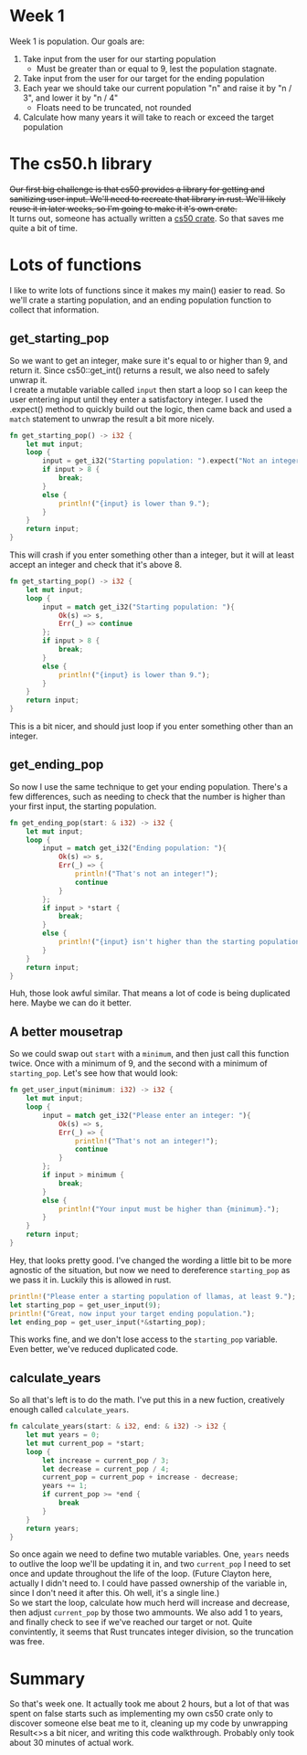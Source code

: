Week 1
====
Week 1 is population. Our goals are:  
1. Take input from the user for our starting population
   * Must be greater than or equal to 9, lest the population stagnate.
2. Take input from the user for our target for the ending population
3. Each year we should take our current population "n" and raise it by "n / 3", and lower it by "n / 4"
   * Floats need to be truncated, not rounded
4. Calculate how many years it will take to reach or exceed the target population

# The cs50.h library
~~Our first big challenge is that cs50 provides a library for getting and sanitizing user input. We'll need to recreate that library in rust. We'll likely reuse it in later weeks, so I'm going to make it it's own crate.~~  
It turns out, someone has actually written a [cs50 crate](https://lib.rs/crates/cs50). So that saves me quite a bit of time. 

# Lots of functions
I like to write lots of functions since it makes my main() easier to read. So we'll crate a starting population, and an ending population function to collect that information.

## get_starting_pop
So we want to get an integer, make sure it's equal to or higher than 9, and return it. Since cs50::get_int() returns a result, we also need to safely unwrap it.  
I create a mutable variable called `input` then start a loop so I can keep the user entering input until they enter a satisfactory integer. I used the .expect() method to quickly build out the logic, then came back and used a `match` statement to unwrap the result a bit more nicely.  
```rust
fn get_starting_pop() -> i32 {
    let mut input;
    loop {
        input = get_i32("Starting population: ").expect("Not an integer.");
        if input > 8 {
            break;
        }
        else {
            println!("{input} is lower than 9.");
        }
    }
    return input;
}
```
This will crash if you enter something other than a integer, but it will at least accept an integer and check that it's above 8.  

```rust
fn get_starting_pop() -> i32 {
    let mut input;
    loop {
        input = match get_i32("Starting population: "){
            Ok(s) => s,
            Err(_) => continue
        };
        if input > 8 {
            break;
        }
        else {
            println!("{input} is lower than 9.");
        }
    }
    return input;
}
```
This is a bit nicer, and should just loop if you enter something other than an integer.  

## get_ending_pop
So now I use the same technique to get your ending population. There's a few differences, such as needing to check that the number is higher than your first input, the starting population.
```rust
fn get_ending_pop(start: & i32) -> i32 {
    let mut input;
    loop {
        input = match get_i32("Ending population: "){
            Ok(s) => s,
            Err(_) => {
                println!("That's not an integer!");
                continue
            }    
        };
        if input > *start {
            break;
        }
        else {
            println!("{input} isn't higher than the starting population of {start}.");
        }
    }
    return input;
}
```
Huh, those look awful similar. That means a lot of code is being duplicated here. Maybe we can do it better.

## A better mousetrap
So we could swap out `start` with a `minimum`, and then just call this function twice. Once with a minimum of 9, and the second with a minimum of `starting_pop`. Let's see how that would look:
```rust
fn get_user_input(minimum: i32) -> i32 {
    let mut input;
    loop {
        input = match get_i32("Please enter an integer: "){
            Ok(s) => s,
            Err(_) => {
                println!("That's not an integer!");
                continue
            }    
        };
        if input > minimum {
            break;
        }
        else {
            println!("Your input must be higher than {minimum}.");
        }
    }
    return input;
}
```
Hey, that looks pretty good. I've changed the wording a little bit to be more agnostic of the situation, but now we need to dereference `starting_pop` as we pass it in. Luckily this is allowed in rust.
```rust
println!("Please enter a starting population of llamas, at least 9.");
let starting_pop = get_user_input(9);
println!("Great, now input your target ending population.");
let ending_pop = get_user_input(*&starting_pop);
```
This works fine, and we don't lose access to the `starting_pop` variable. Even better, we've reduced duplicated code. 

## calculate_years
So all that's left is to do the math. I've put this in a new fuction, creatively enough called `calculate_years`.
```rust
fn calculate_years(start: & i32, end: & i32) -> i32 {
    let mut years = 0;
    let mut current_pop = *start;
    loop {
        let increase = current_pop / 3;
        let decrease = current_pop / 4;
        current_pop = current_pop + increase - decrease;
        years += 1;
        if current_pop >= *end {
            break
        }
    }
    return years;
}
```
So once again we need to define two mutable variables. One, `years` needs to outlive the loop we'll be updating it in, and two `current_pop` I need to set once and update throughout the life of the loop. (Future Clayton here, actually I didn't need to. I could have passed ownership of the variable in, since I don't need it after this. Oh well, it's a single line.)  
So we start the loop, calculate how much herd will increase and decrease, then adjust `current_pop` by those two ammounts. We also add 1 to years, and finally check to see if we've reached our target or not. Quite convintently, it seems that Rust truncates integer division, so the truncation was free. 

# Summary
So that's week one. It actually took me about 2 hours, but a lot of that was spent on false starts such as implementing my own cs50 crate only to discover someone else beat me to it, cleaning up my code by unwrapping Result<>s a bit nicer, and writing this code walkthrough. Probably only took about 30 minutes of actual work.